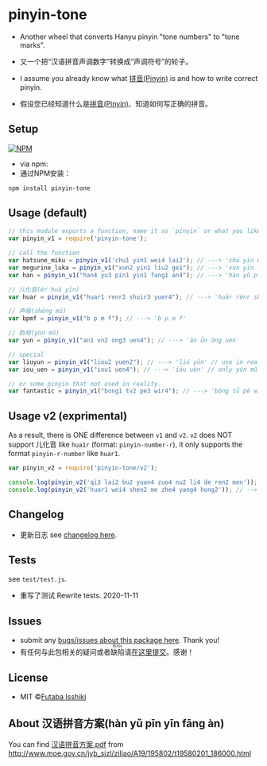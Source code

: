 # pinyin-tone

* Another wheel that converts Hanyu pinyin "tone numbers" to "tone marks".
* 又一个把“汉语拼音声调数字”转换成“声调符号”的轮子。

* I assume you already know what [拼音(Pinyin)](https://en.wikipedia.org/wiki/Pinyin) is and how to write correct pinyin.
* 假设您已经知道什么是[拼音(Pinyin)](https://en.wikipedia.org/wiki/Pinyin)、知道如何写正确的拼音。

## Setup

[![NPM](https://nodei.co/npm/pinyin-tone.png)](https://nodei.co/npm/pinyin-tone/)

* via npm:
* 通过NPM安装：

```bash
npm install pinyin-tone
```

## Usage (default)

```javascript
// this module exports a function, name it as `pinyin` or what you like.
var pinyin_v1 = require('pinyin-tone');

// call the function
var hatsune_miku = pinyin_v1('chu1 yin1 wei4 lai2'); // ---> 'chū yīn wèi lái'
var megurine_luka = pinyin_v1("xun2 yin1 liu2 ge1"); // ---> 'xún yīn liú gē'
var han = pinyin_v1("han4 yu3 pin1 yin1 fang1 an4"); // ---> 'hàn yǔ pīn yīn fāng àn'

// 儿化音(ér huà yīn)
var huar = pinyin_v1("huar1 renr2 shuir3 yuer4"); // ---> 'huār rénr shuǐr yuèr'

// 声母(shēng mǔ)
var bpmf = pinyin_v1("b p m f"); // ---> 'b p m f'

// 韵母(yùn mǔ)
var yun = pinyin_v1("an1 vn2 ong3 uen4"); // ---> 'ān ǘn ǒng uèn'

// special
var liuyun = pinyin_v1("liou2 yuen2"); // ---> 'liú yún' // use in reality
var iou_uen = pinyin_v1("iou1 uen4"); // ---> 'iōu uèn' // only yùn mǔ

// or some pinyin that not used in reality.
var fantastic = pinyin_v1("bong1 tv2 pe3 wir4"); // ---> 'bōng tǘ pě wìr'
```

## Usage v2 (exprimental)

As a result, there is ONE difference between `v1` and `v2`. `v2` does NOT support 儿化音 like `hua1r` (format: `pinyin-number-r`), it only supports the format `pinyin-r-number` like `huar1`.

```javascript
var pinyin_v2 = require('pinyin-tone/v2');

console.log(pinyin_v2('qi3 lai2 bu2 yuan4 zuo4 nu2 li4 de ren2 men')); // --> 'qǐ lái bú yuàn zuò nú lì de rén men'
console.log(pinyin_v2('huar1 wei4 shen2 me zhe4 yang4 hong2')); // --> 'huār wèi shén me zhè yàng hóng'
```

## Changelog

* 更新日志 see [changelog here](https://github.com/issiki/pinyin-tone/blob/master/CHANGELOG.md).

## Tests

see `test/test.js`.

* 重写了测试 Rewrite tests. 2020-11-11

## Issues

* submit any [bugs/issues about this package here](https://github.com/issiki/pinyin-tone/issues). Thank you!
* 有任何与此包相关的疑问或者<ruby><rb>缺陷</rb><rp>(</rp><rt>BUGs</rt><rp>)</rp></ruby>请[在这里提交](https://github.com/issiki/pinyin-tone/issues)。感谢！

## License

* MIT ©[Futaba Isshiki](https://futaba.love "一色双叶的笔记")

## About 汉语拼音方案(hàn yǔ pīn yīn fāng àn)

You can find [汉语拼音方案.pdf] from <http://www.moe.gov.cn/jyb_sjzl/ziliao/A19/195802/t19580201_186000.html>

[汉语拼音方案.pdf]:http://www.moe.gov.cn/ewebeditor/uploadfile/2015/03/02/20150302165814246.pdf
